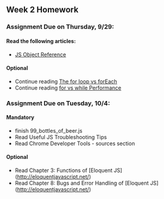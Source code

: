 ## Week 2 Homework

### Assignment Due on Thursday, 9/29:

#### Read the following articles:

* [JS Object Reference](http://www.w3schools.com/jsref/jsref_operators.asp)

#### Optional
* Continue reading [The for loop vs forEach](http://thejsguy.com/2016/07/30/javascript-for-loop-vs-array-foreach.html)
* Continue reading [for vs while Performance](http://www.stoimen.com/blog/2012/01/24/javascript-performance-for-vs-while/)

### Assignment Due on Tuesday, 10/4:

#### Mandatory

* finish 99_bottles_of_beer.js
* Read Useful JS Troubleshooting Tips
* Read Chrome Developer Tools - sources section

#### Optional
* Read Chapter 3: Functions of [Eloquent JS] (http://eloquentjavascript.net/)
* Read Chapter 8: Bugs and Error Handling of [Eloquent JS] (http://eloquentjavascript.net/)

